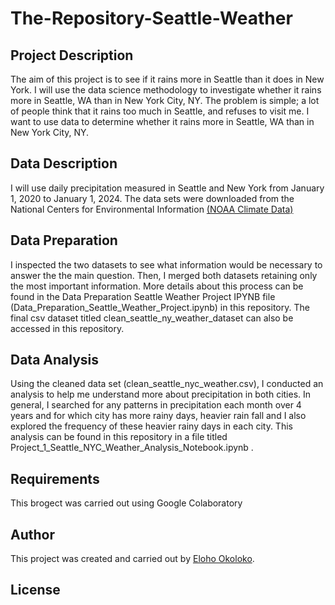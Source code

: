 # The-Repository-Seattle-Weather
## Project Description
The aim of this project is to see if it rains more in Seattle than it does in New York.
I will use the data science methodology to investigate whether it rains more in Seattle, WA than in New York City, NY. The problem is simple; a lot of people think that it rains too much in Seattle, and refuses to visit me. I want to use data to determine whether it rains more in Seattle, WA than in New York City, NY.

## Data Description
I will use daily precipitation measured in Seattle and New York from January 1, 2020 to January 1, 2024. The data sets were downloaded from the National Centers for Environmental Information [(NOAA Climate Data)](https://www.ncei.noaa.gov/cdo-web/search?datasetid=GHCND)

## Data Preparation
I inspected the two datasets to see what information would be necessary to answer the the main question. Then, I merged both datasets retaining only the most important information.
More details about this process can be found in the Data Preparation Seattle Weather Project IPYNB file (Data_Preparation_Seattle_Weather_Project.ipynb) in this repository. The final csv dataset titled clean_seattle_ny_weather_dataset can also be accessed in this repository.

## Data Analysis
Using the cleaned data set (clean_seattle_nyc_weather.csv), I conducted an analysis to help me understand more about precipitation in both cities. In general, I searched for any patterns in precipitation each month over 4 years and for which city has more rainy days, heavier rain fall and I also explored the frequency of these heavier rainy days in each city. This analysis can be found in this repository in a file titled Project_1_Seattle_NYC_Weather_Analysis_Notebook.ipynb .

## Requirements
This brogect was carried out using Google Colaboratory 

## Author
This project was created and carried out by [Eloho Okoloko](https://www.linkedin.com/in/elohookoloko/). 

## License



